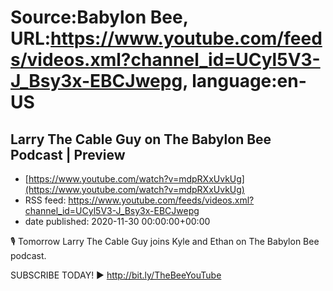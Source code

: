 # Source:Babylon Bee, URL:https://www.youtube.com/feeds/videos.xml?channel_id=UCyl5V3-J_Bsy3x-EBCJwepg, language:en-US

## Larry The Cable Guy on The Babylon Bee Podcast | Preview
 - [https://www.youtube.com/watch?v=mdpRXxUvkUg](https://www.youtube.com/watch?v=mdpRXxUvkUg)
 - RSS feed: https://www.youtube.com/feeds/videos.xml?channel_id=UCyl5V3-J_Bsy3x-EBCJwepg
 - date published: 2020-11-30 00:00:00+00:00

🎙 Tomorrow Larry The Cable Guy joins Kyle and Ethan on The Babylon Bee podcast.

SUBSCRIBE TODAY! ▶️ http://bit.ly/TheBeeYouTube

